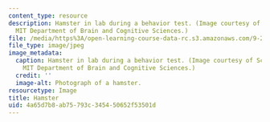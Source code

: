 ```yaml
---
content_type: resource
description: Hamster in lab during a behavior test. (Image courtesy of Schneider Laboratory,
  MIT Department of Brain and Cognitive Sciences.)
file: /media/https%3A/open-learning-course-data-rc.s3.amazonaws.com/9-201-advanced-animal-behavior-spring-2000/4a65d7b8ab75793c345450652f53501d_9-201s00.jpg
file_type: image/jpeg
image_metadata:
  caption: Hamster in lab during a behavior test. (Image courtesy of Schneider Laboratory,
    MIT Department of Brain and Cognitive Sciences.)
  credit: ''
  image-alt: Photograph of a hamster.
resourcetype: Image
title: Hamster
uid: 4a65d7b8-ab75-793c-3454-50652f53501d
---
```

